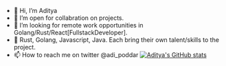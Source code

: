 - 👋 Hi, I’m Aditya
- 👀 I’m open for collabration on projects.
- 🌱 I’m looking for remote work opportunities in Golang/Rust/React[FullstackDeveloper].
- 💞️ Rust, Golang, Javascript, Java. Each bring their own talent/skills to the project.
- 📫 How to reach me on twitter @adi_poddar
[![Aditya's GitHub stats](https://github-readme-stats.vercel.app/api?username=primeagen-rustaceans)](https://github.com/anuraghazra/github-readme-stats)
<!---
primeagen-rustaceans/primeagen-rustaceans is a ✨ special ✨ repository because its `README.md` (this file) appears on your GitHub profile.
You can click the Preview link to take a look at your changes.
--->
